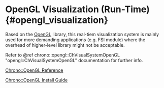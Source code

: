 OpenGL Visualization (Run-Time) {#opengl_visualization}
==================================

Based on the [OpenGL](https://www.opengl.org/) library, this real-tiem visualization system is mainly used for more demanding applications (e.g. FSI module) where the overhead of higher-level library might not be acceptable.

Refer to @ref chrono::opengl::ChVisualSystemOpenGL "opengl::ChVisualSystemOpenGL" documentation for further info.

[Chrono::OpenGL Reference](group__opengl__module.html)

[Chrono::OpenGL Install Guide](module_opengl_installation.html) 